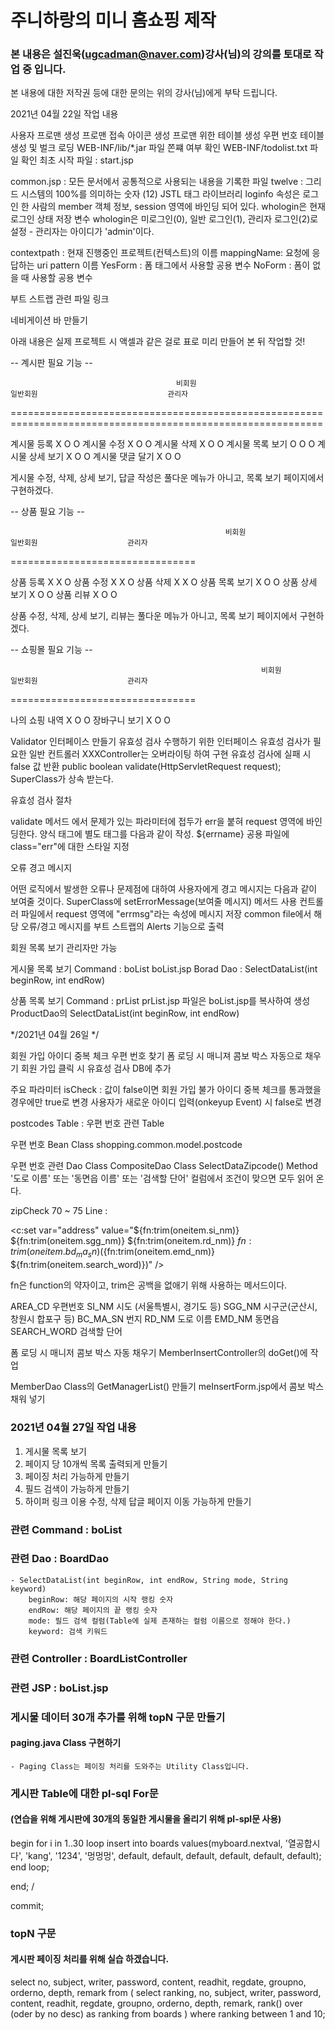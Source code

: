 # 주니하랑의 미니 홈쇼핑 제작

### 본 내용은 설진욱(ugcadman@naver.com)강사(님)의 강의를 토대로 작업 중 입니다.
본 내용에 대한 저작권 등에 대한 문의는 위의 강사(님)에게 부탁 드립니다.

2021년 04월 22일 작업  내용

사용자 프로맨 생성
프로맨 접속 아이콘 생성
프로맨 위한 테이블 생성
우편 번호 테이블 생성 및 벌크 로딩
WEB-INF/lib/*.jar 파일 쫀쨰 여부 확인
WEB-INF/todolist.txt 파일 확인
최초 시작 파일 : start.jsp

common.jsp : 모든 문서에서 공통적으로 사용되는 내용을 기록한 파일
twelve : 그리드 시스템의 100%를 의미하는 숫자 (12)
JSTL 태그 라이브러리
loginfo 속성은 로그인 한 사람의 member 객체 정보, session 영역에 바인딩 되어 있다.
whologin은 현재 로그인 상태 저장 변수
whologin은 미로그인(0), 일반 로그인(1), 관리자 로그인(2)로 설정
						- 관리자는 아이디가 'admin'이다.
						
contextpath : 현재 진행중인 프로젝트(컨텍스트)의 이름
mappingName: 요청에 응답하는 uri pattern 이름
YesForm : 폼 태그에서 사용할 공용 변수
NoForm : 폼이 없을 때 사용할 공용 변수

부트 스트랩 관련 파일 링크 

네비게이션 바 만들기

아래 내용은 실제 프로젝트 시 액셀과 같은 걸로 표로 미리 만들어 본 뒤 작업할 것!

-- 계시판 필요 기능 --

									     비회원	      				               일반회원					            관리자

============================================================================================================

계시물 등록                              X                          O                        O
계시물 수정								X								O							 O
계시물 삭제								X								O							 O
계시물 목록 보기							O								O							 O
계시물 상세 보기							X								O							 O
계시물 댓글 달기							X								O							 O


게시물 수정, 삭제, 상세 보기, 답글 작성은 풀다운 메뉴가 아니고, 목록 보기 페이지에서 구현하겠다.

-- 상품 필요 기능 --

													비회원					일반회원					관리자

================================

상품 등록										X								X							 O
상품 수정										X								X							 O
상품 삭제										X								X							 O
상품 목록 보기								X								O							 O
상품 상세 보기								X								O							 O
상품 리뷰										X								O							 O


상품 수정, 삭제, 상세 보기, 리뷰는 풀다운 메뉴가 아니고, 목록 보기 페이지에서 구현하겠다.


-- 쇼핑몰 필요 기능 --

															비회원					일반회원					관리자

================================

나의 쇼핑 내역										X								O							 O
장바구니 보기										X								O							 O



Validator 인터페이스 만들기
		유효성 검사 수행하기 위한 인터페이스
		유효성 검사가 필요한 일반 컨트롤러 XXXController는 오버라이팅 하여 구현
		유효성 검사에 실패 시 false 값 반환
		public boolean validate(HttpServletRequest request);
		SuperClass가 상속 받는다.
		
유효성 검사 절차

validate 메서드 에서 문제가 있는 파라미터에 접두가 err을 붙혀 request 영역에 바인딩한다.
양식 태그에 별도 <span> 태그를 다음과 같이 작성.
	<span class="form-control-static err">${errname}</span>
공용 파일에 class="err"에 대한 스타일 지정

오류 경고 메시지

어떤 로직에서 발생한 오류나 문제점에 대하여 사용자에게 경고 메시지는 다음과 같이 보여줄 것이다.
SuperClass에 setErrorMessage(보여줄 메시지) 메서드 사용
컨트롤러 파일에서 request 영역에 "errmsg"라는 속성에 메시지 저장
common file에서 해당 오류/경고 메시지를 부트 스트랩의 Alerts 기능으로 출력

회원 목록 보기
관리자만 가능

게시물 목록 보기
Command : boList
boList.jsp
Borad Dao : SelectDataList(int beginRow, int endRow) 

상품 목록 보기
Command : prList
prList.jsp 파일은 boList.jsp를 복사하여 생성
ProductDao의 SelectDataList(int beginRow, int endRow) 


*/2021년 04월 26일 */

회원 가입
아이디 중복 체크
우편 번호 찾기
폼 로딩 시 매니져 콤보 박스 자동으로 채우기
회원 가입 클릭 시 유효성 검사
DB에 추가

주요 파라미터
isCheck :
	값이 false이면 회원 가입 불가
	아이디 중복 체크를 통과했을 경우에만 true로 변경
	사용자가 새로운 아이디 입력(onkeyup Event) 시 false로 변경
	
postcodes Table : 우편 번호 관련 Table

우편 번호 Bean Class
shopping.common.model.postcode

우편 번호 관련 Dao Class
CompositeDao Class SelectDataZipcode() Method
'도로 이름' 또는 '동면읍 이름' 또는 '검색할 단어' 컬럼에서 조건이 맞으면 모두 읽어 온다.

zipCheck 70 ~ 75 Line :

<c:set var="address" value="${fn:trim(oneitem.si_nm)} 
																${fn:trim(oneitem.sgg_nm)} 
																${fn:trim(oneitem.rd_nm)} 
																${fn:trim(oneitem.bd_ma_sn)} 
																(${fn:trim(oneitem.emd_nm)} 
																${fn:trim(oneitem.search_word)})" />

fn은 function의 약자이고, trim은 공백을 없애기 위해 사용하는 메서드이다.

AREA_CD 우편번호
SI_NM 시도 (서울특별시, 경기도 등)
SGG_NM 시구군(군산시, 창원시 합포구 등)
BC_MA_SN 번지
RD_NM 도로 이름
EMD_NM 동면읍
SEARCH_WORD 검색할 단어

폼 로딩 시 매니저 콤보 박스 자동 채우기
MemberInsertController의 doGet()에 작업

MemberDao Class의 GetManagerList() 만들기
meInsertForm.jsp에서 콤보 박스 채워 넣기


### 2021년 04월 27일 작업 내용

1. 게시물 목록 보기
2. 페이지 당 10개씩 목록 출력되게 만들기
3. 페이징 처리 가능하게 만들기
4. 필드 검색이 가능하게 만들기
5. 하이퍼 링크 이용 수정, 삭제 답글 페이지 이동 가능하게 만들기

### 관련 Command : boList

### 관련 Dao : BoardDao
	- SelectDataList(int beginRow, int endRow, String mode, String keyword)
	  	beginRow: 해당 페이지의 시작 랭킹 숫자
		endRow: 해당 페이지의 끝 랭킹 숫자
		mode: 필드 검색 컬럼(Table에 실제 존재하는 컬럼 이름으로 정해야 한다.)
		keyword: 검색 키워드

### 관련 Controller : BoardListController

### 관련 JSP : boList.jsp
		
### 게시물 데이터 30개 추가를 위해 topN 구문 만들기
#### paging.java Class 구현하기
	- Paging Class는 페이징 처리를 도와주는 Utility Class입니다.

### 게시판 Table에 대한 pl-sql For문
#### (연습을 위해 게시판에 30개의 동일한 게시물을 올리기 위해 pl-spl문 사용)
begin
for i in 1..30 loop
insert into boards 
values(myboard.nextval, '열공합시다', 'kang', '1234', '멍멍멍', default, default, default, default, default, default);
end loop;

end;
/

commit;

### topN 구문
#### 게시판 페이징 처리를 위해 실습 하겠습니다.
select no, subject, writer, password, content, readhit, regdate, groupno, orderno, depth, remark
from ( select ranking, no, subject, writer, password, content, readhit, regdate, groupno, orderno, depth, remark, rank() over (oder by no desc) as ranking from boards )
where ranking between 1 and 10;